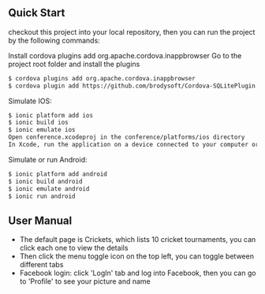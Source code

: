 ## Quick Start

checkout this project into your local repository, then you can run the project by the following commands:

Install cordova plugins add org.apache.cordova.inappbrowser
Go to the project root folder and install the plugins
```bash
$ cordova plugins add org.apache.cordova.inappbrowser
$ cordova plugin add https://github.com/brodysoft/Cordova-SQLitePlugin
```

Simulate IOS:
```bash
$ ionic platform add ios
$ ionic build ios
$ ionic emulate ios
Open conference.xcodeproj in the conference/platforms/ios directory
In Xcode, run the application on a device connected to your computer or in the iOS emulator
```

Simulate or run Android:
```bash
$ ionic platform add android
$ ionic build android
$ ionic emulate android
$ ionic run android
```

## User Manual

- The default page is Crickets, which lists 10 cricket tournaments, you can click each one to view the details
- Then click the menu toggle icon on the top left, you can toggle between different tabs
- Facebook login: click 'LogIn' tab and log into Facebook, then you can go to 'Profile' to see your picture and name
